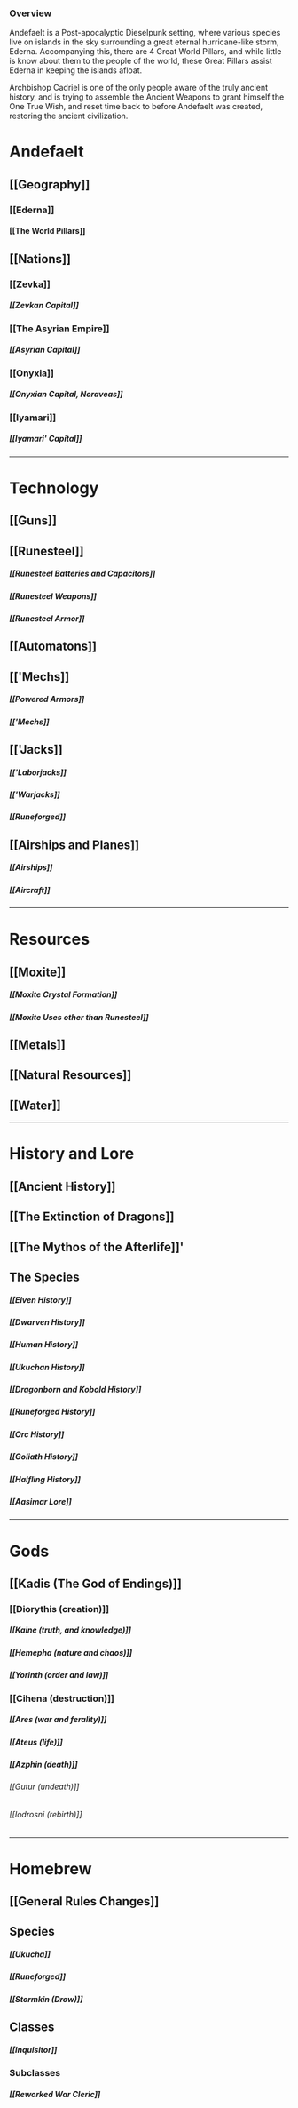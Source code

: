 ### Overview

Andefaelt is a Post-apocalyptic Dieselpunk setting, where various species live on islands in the sky surrounding a great eternal hurricane-like storm, Ederna. Accompanying this, there are 4 Great World Pillars, and while little is know about them to the people of the world, these Great Pillars assist Ederna in keeping the islands afloat. 

Archbishop Cadriel is one of the only people aware of the truly ancient history, and is trying to assemble the Ancient Weapons to grant himself the One True Wish, and reset time back to before Andefaelt was created, restoring the ancient civilization. 
# Andefaelt

## [[Geography]]
### [[Ederna]]
#### [[The World Pillars]]
## [[Nations]]

### [[Zevka]]

##### [[Zevkan Capital]]
### [[The Asyrian Empire]]

##### [[Asyrian Capital]]
### [[Onyxia]]

##### [[Onyxian Capital, Noraveas]]
### [[Iyamari]]

##### [[Iyamari' Capital]]

--- 

# Technology

## [[Guns]]

## [[Runesteel]]

##### [[Runesteel Batteries and Capacitors]]

##### [[Runesteel Weapons]]

##### [[Runesteel Armor]]

## [[Automatons]]

## [['Mechs]]

##### [[Powered Armors]]

##### [['Mechs]]

## [['Jacks]]

##### [['Laborjacks]]
##### [['Warjacks]]
##### [[Runeforged]]

## [[Airships and Planes]]

##### [[Airships]]

##### [[Aircraft]]

--- 
# Resources

## [[Moxite]]

##### [[Moxite Crystal Formation]]

##### [[Moxite Uses other than Runesteel]]
## [[Metals]]

## [[Natural Resources]]

## [[Water]]

--- 

# History and Lore

## [[Ancient History]]

## [[The Extinction of Dragons]]

## [[The Mythos of the Afterlife]]'

## The Species

##### [[Elven History]]

##### [[Dwarven History]]

##### [[Human History]]

##### [[Ukuchan History]]

##### [[Dragonborn and Kobold History]]

##### [[Runeforged History]]

##### [[Orc History]]

##### [[Goliath History]]

##### [[Halfling History]]

##### [[Aasimar Lore]]
--- 
# Gods

## [[Kadis (The God of Endings)]]

### [[Diorythis (creation)]]

##### [[Kaine (truth, and knowledge)]]
##### [[Hemepha (nature and chaos)]]
##### [[Yorinth (order and law)]]

### [[Cihena (destruction)]]

##### [[Ares (war and ferality)]]
##### [[Ateus (life)]]
##### [[Azphin (death)]]
###### [[Gutur (undeath)]]
###### [[Iodrosni (rebirth)]]

--- 
# Homebrew
## [[General Rules Changes]]

## Species

##### [[Ukucha]]

##### [[Runeforged]]

##### [[Stormkin (Drow)]]

## Classes

##### [[Inquisitor]]
### Subclasses

##### [[Reworked War Cleric]]
